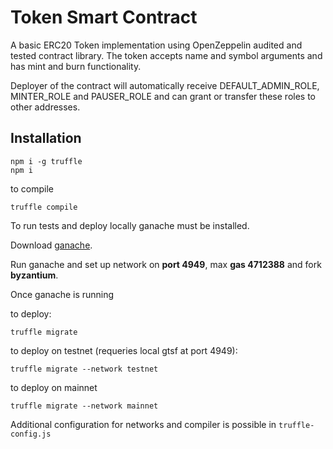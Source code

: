 # Token Smart Contract

A basic ERC20 Token implementation using OpenZeppelin audited and tested contract library. The token accepts name and symbol arguments and has mint and burn functionality.

Deployer of the contract will automatically receive DEFAULT_ADMIN_ROLE, MINTER_ROLE and PAUSER_ROLE and can grant or transfer these roles to other addresses.

## Installation

```
npm i -g truffle
npm i
```

to compile
```
truffle compile
```

To run tests and deploy locally ganache must be installed.

Download [ganache](https://www.trufflesuite.com/ganache).

Run ganache and set up network on __port 4949__, max __gas 4712388__ and fork __byzantium__.

Once ganache is running

to deploy:
```
truffle migrate
```

to deploy on testnet (requeries local gtsf at port 4949):
```
truffle migrate --network testnet
```

to deploy on mainnet
```
truffle migrate --network mainnet
```

Additional configuration for networks and compiler is possible in `truffle-config.js`
